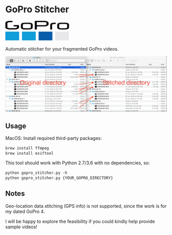 # GoPro Stitcher

<img src="./assets/gopro_logo.svg" width="200">

Automatic stitcher for your fragmented GoPro videos.

![sample](assets/sample.png)

## Usage

MacOS:
Install required third-party packages:
```
brew install ffmpeg
brew install exiftool
```

This tool should work with Python 2.7/3.6 with no dependencies, so:
```
python gopro_stitcher.py -h
python gopro_stitcher.py {YOUR_GOPRO_DIRECTORY}
```

## Notes

Geo-location data stitching (GPS info) is not supported, since the work is for my dated GoPro 4.

I will be happy to explore the feasibility if you could kindly help provide sample videos!
